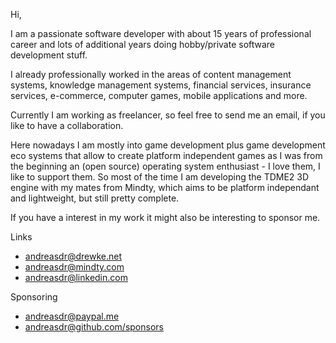 Hi,

I am a passionate software developer with about 15 years of professional career and lots of additional years doing hobby/private software development stuff.

I already professionally worked in the areas of content management systems, knowledge management systems, financial services, insurance services, e-commerce, computer games, mobile applications and more.

Currently I am working as freelancer, so feel free to send me an email, if you like to have a collaboration.

Here nowadays I am mostly into game development plus game development eco systems that allow to create platform independent games as I was from the beginning an (open source) operating system enthusiast - I love them, I like to support them.
So most of the time I am developing the TDME2 3D engine with my mates from Mindty, which aims to be platform independant and lightweight, but still pretty complete.

If you have a interest in my work it might also be interesting to sponsor me.

Links
- [andreasdr@drewke.net](https://drewke.net)
- [andreasdr@mindty.com](https://www.mindty.com/andreasdrewke)
- [andreasdr@linkedin.com](https://de.linkedin.com/pub/andreas-drewke/26/15/490)

Sponsoring
- [andreasdr@paypal.me](https://www.paypal.me/andreasdrewke)
- [andreasdr@github.com/sponsors](https://github.com/sponsors/andreasdr)
